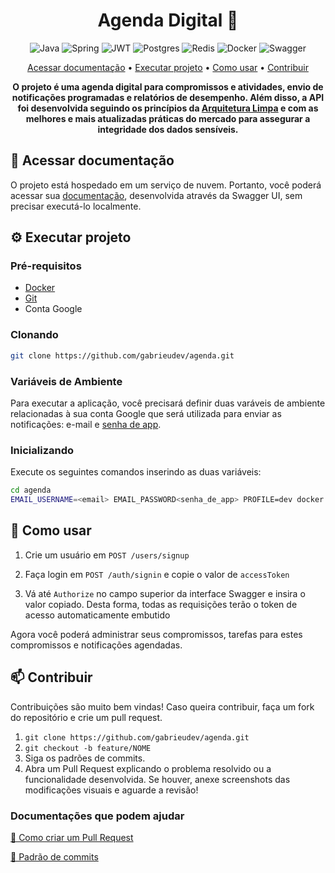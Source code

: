 <h1 align="center" style="font-weight: bold;">Agenda Digital 
📅</h1>

<p align="center">
  <img src="https://img.shields.io/badge/java-%23ED8B00.svg?style=for-the-badge&logo=openjdk&logoColor=white" alt="Java">
  <img src="https://img.shields.io/badge/spring-%236DB33F.svg?style=for-the-badge&logo=spring&logoColor=white" alt="Spring">
  <img src="https://img.shields.io/badge/JWT-black?style=for-the-badge&logo=JSON%20web%20tokens" alt="JWT">
  <img src="https://img.shields.io/badge/postgres-%23316192.svg?style=for-the-badge&logo=postgresql&logoColor=white" alt="Postgres">
  <img src="https://img.shields.io/badge/redis-%23DD0031.svg?style=for-the-badge&logo=redis&logoColor=white" alt="Redis">
  <img src="https://img.shields.io/badge/docker-%230db7ed.svg?style=for-the-badge&logo=docker&logoColor=white" alt="Docker">
  <img src="https://img.shields.io/badge/-Swagger-%23Clojure?style=for-the-badge&logo=swagger&logoColor=white" alt="Swagger">
</p>

<p align="center">
 <a href="#documentacao">Acessar documentação</a> •
 <a href="#executar">Executar projeto</a> •
 <a href="#como-usar">Como usar</a> • 
 <a href="#contribuir">Contribuir</a>
</p>

<p align="center">
  <b>O projeto é uma agenda digital para compromissos e atividades, envio de notificações programadas e relatórios de desempenho. Além disso, a API foi desenvolvida seguindo os princípios da <a href=https://medium.com/@gabrielfernandeslemos/clean-architecture-uma-abordagem-baseada-em-princ%C3%ADpios-bf9866da1f9c>Arquitetura Limpa</a> e com as melhores e mais atualizadas práticas do mercado para assegurar a integridade dos dados sensíveis.</b>
</p>

<h2 id="documentacao">📄 Acessar documentação</h2>

O projeto está hospedado em um serviço de nuvem. Portanto, você poderá acessar sua [documentação](https://agenda-9cx0.onrender.com/api/v1/swagger-ui/index.html#/), desenvolvida através da Swagger UI, sem precisar executá-lo localmente.

<h2 id="executar">⚙️ Executar projeto</h2>

<h3>Pré-requisitos</h3>

- [Docker](https://www.docker.com/get-started/)
- [Git](https://git-scm.com/downloads)
- Conta Google

<h3>Clonando</h3>

```bash
git clone https://github.com/gabrieudev/agenda.git
```

<h3>Variáveis de Ambiente</h3>

Para executar a aplicação, você precisará definir duas varáveis de ambiente relacionadas à sua conta Google que será utilizada para enviar as notificações: e-mail e [senha de app](https://support.google.com/accounts/answer/185833?hl=pt-BR).

<h3>Inicializando</h3>

Execute os seguintes comandos inserindo as duas variáveis:

```bash
cd agenda
EMAIL_USERNAME=<email> EMAIL_PASSWORD<senha_de_app> PROFILE=dev docker compose up -d
```

<h2 id="como-usar">🔁 Como usar</h2>

1. Crie um usuário em `POST /users/signup`

2. Faça login em `POST /auth/signin` e copie o valor de `accessToken`

3. Vá até `Authorize` no campo superior da interface Swagger e insira o valor copiado. Desta forma, todas as requisições terão o token de acesso automaticamente embutido

Agora você poderá administrar seus compromissos, tarefas para estes compromissos e notificações agendadas.

<h2 id="contribuir">📫 Contribuir</h2>

Contribuições são muito bem vindas! Caso queira contribuir, faça um fork do repositório e crie um pull request.

1. `git clone https://github.com/gabrieudev/agenda.git`
2. `git checkout -b feature/NOME`
3. Siga os padrões de commits.
4. Abra um Pull Request explicando o problema resolvido ou a funcionalidade desenvolvida. Se houver, anexe screenshots das modificações visuais e aguarde a revisão!

<h3>Documentações que podem ajudar</h3>

[📝 Como criar um Pull Request](https://www.atlassian.com/br/git/tutorials/making-a-pull-request)

[💾 Padrão de commits](https://gist.github.com/joshbuchea/6f47e86d2510bce28f8e7f42ae84c716)
